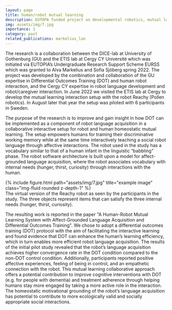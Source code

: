 ```yaml
---
layout: page
title: human/robot mutual learning
description: EUTOPA funded project on developmental robotics, mutual learning and differential outcomes training
img: assets/img/7.jpg
importance: 1
category: past
related_publications: markelius_lan
---
```


The research is a collaboration between the DICE-lab at University of Gothenburg (GU) and the ETIS lab at Cergy CY Université which was initiated via EUTOPIA’s Undergraduate Research Support Scheme EURSS which was granted to Alva Markelius and Sofia Sjöberg spring 2022. The project was developed by the combination and collaboration of the GU expertise in Differential Outcomes Training (DOT) and human robot interaction, and the Cergy CY expertise in robot language development and robot/caregiver interaction. In June 2022 we visited the ETIS lab at Cergy to develop the mutual learning interaction setup with the robot Reachy (Pollen robotics). In August later that year the setup was piloted with 6 participants in Sweden. 


The purpose of the research is to improve and gain insight in how DOT can be implemented as a component of robot language acquisition in a collaborative interactive setup for robot and human homeostatic mutual learning. The setup empowers humans for training their discriminative working memory while at the same time interactively teaching a social robot language through affective interactions. The robot used in the study has a vocabulary similar to that of a human infant in the linguistic “babbling” phase. The robot software architecture is built upon a model for affect-grounded language acquisition, where the robot associates vocabulary with internal needs (hunger, thirst, curiosity) through interactions with the human.


<div class="row">
    <div class="col-sm mt-3 mt-md-0">
        {% include figure.html path="assets/img/7.jpg" title="example image" class="img-fluid rounded z-depth-1" %}
    </div>
</div>
<div class="caption">
    The virtual version of the Reachy robot as seen by the participants in the study. The three objects represent items that can satisfy the three internal needs (hunger, thirst, curiosity). 
</div>

The resulting work is reported in the paper "A Human-Robot Mutual Learning System with Affect-Grounded Language Acquisition and Differential Outcomes Training". We chose to adopt a differential outcomes training (DOT) protocol with the aim of facilitating the interactive learning and found evidence that DOT can enhance the human’s learning efficiency, which in turn enables more efficient robot language acquisition. The results of the initial pilot study revealed that the robot’s language acquisition achieves higher convergence rate in the DOT condition compared to the non-DOT control condition. Additionally, participants reported positive affective experiences, feeling of being in control, and an empathetic connection with the robot. This mutual learning collaborative approach offers a potential contribution to improve cognitive interventions with DOT (e.g. for people with dementia) and treatment adherence through helping humans stay more engaged by taking a more active role in the interaction. The homeostatic motivational grounding of the robot’s language acquisition has potential to contribute to more ecologically valid and socially appropriate social interactions.
